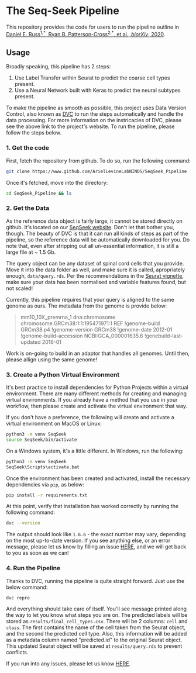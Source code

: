 # The Seq-Seek Pipeline

This repository provides the code for users to run the pipeline outline in [Daniel E. Russ<sup>1,\*</sup>, Ryan B. Patterson-Cross<sup>2,\*</sup>, et al., _biorXiv_, 2020](https://www.biorxiv.org/content/10.1101/2020.09.03.241760v1.full).

## Usage

Broadly speaking, this pipeline has 2 steps:

1. Use Label Transfer within Seurat to predict the coarse cell types present.
2. Use a Neural Network built with Keras to predict the neural subtypes present.

To make the pipeline as smooth as possible, this project uses Data Version Control, also known as [DVC](https://www.dvc.org) to run the steps automatically and handle the data processing. For more information on the instricacies of DVC, please see the above link to the project's website. To run the pipeline, please follow the steps below.

### 1. Get the code

First, fetch the repository from github. To do so, run the following command:

```bash
git clone https://www.github.com/ArielLevineLabNINDS/SeqSeek_Pipeline
```

Once it's fetched, move into the directory:

```bash
cd SeqSeek_Pipeline && ls
```

### 2. Get the Data

As the reference data object is fairly large, it cannot be stored directly on github. It's located on our [SeqSeek website](FILLERPLEASECHANGE). Don't let that bother you, though. The beauty of DVC is that it can run all kinds of steps as part of the pipeline, so the reference data will be automatically downloaded for you. Do note that, even after stripping out all un-essential information, it is still a large file at ~ 1.5 Gb.

The query object can be any dataset of spinal cord cells that you provide. Move it into the data folder as well, and make sure it is called, apropriately enough, `data/query.rds`. Per the recommendations in the [Seurat vignette](https://satijalab.org/seurat/v3.0/integration.html), make sure your data has been normalised and variable features found, but not scaled!

Currently, this pipeline requires that your query is aligned to the same genome as ours. The metadata from the genome is provide below:

> mm10_10X_premrna_1 dna:chromosome chromosome:GRCm38:1:1:195471971:1 REF
> !genome-build GRCm38.p4
> !genome-version GRCm38
> !genome-date 2012-01
> !genome-build-accession NCBI:GCA_000001635.6
> !genebuild-last-updated 2016-01

Work is on-going to build in an adaptor that handles all genomes. Until then, please allign using the same genome!

### 3. Create a Python Virtual Environment

It's best practice to install dependencies for Python Projects within a virtual environment. There are many different methods for creating and managing virtual environments. If you already have a method that you use in your workflow, then please create and activate the virtual environment that way.

If you don't have a preference, the following will create and activate a virtual environment on MacOS or Linux:

```bash
python3 -m venv SeqSeek
source SeqSeek/bin/activate
```

On a Windows system, it's a little different. In Windows, run the following:

```bash
python3 -m venv SeqSeek
SeqSeek\Scripts\activate.bat
```

Once the environment has been created and activated, install the necessary dependencies via `pip`, as below:

```bash
pip install -r requirements.txt
```

At this point, verify that installation has worked correctly by running the following command:

```bash
dvc --version
```

The output should look like `1.6.6` - the exact number may vary, depending on the most up-to-date version. If you see anything else, or an error message, please let us know by filling an issue [HERE](https://github.com/ArielLevineLabNINDS/SeqSeek_Pipeline/issues), and we will get back to you as soon as we can!

### 4. Run the Pipeline

Thanks to DVC, running the pipeline is quite straight forward. Just use the below command:

```bash
dvc repro
```

And everything should take care of itself. You'll see message printed along the way to let you know what steps you are on. The predicted labels will be stored as `results/final_cell_types.csv`. There will be 2 columns: `cell` and `class`. The first contains the name of the cell taken from the Seurat object, and the second the predicted cell type. Also, this information will be added as a metadata column named "predicted.id" to the original Seurat object. This updated Seurat object will be saved at `results/query.rds` to prevent conflicts.

If you run into any issues, please let us know [HERE](https://github.com/ArielLevineLabNINDS/SeqSeek_Pipeline/issues).
